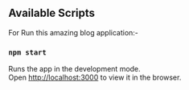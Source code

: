 ## Available Scripts

For Run this amazing blog application:-

### `npm start`

Runs the app in the development mode.\
Open [http://localhost:3000](http://localhost:3000) to view it in the browser.
